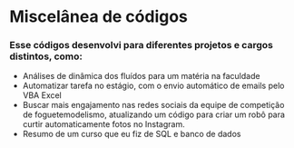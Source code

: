 # Miscelânea de códigos

### Esse códigos desenvolvi para diferentes projetos e cargos distintos, como:
- Análises de dinâmica dos fluídos para um matéria na faculdade
- Automatizar tarefa no estágio, com o envio automático de emails pelo VBA Excel
- Buscar mais engajamento nas redes sociais da equipe de competição de foguetemodelismo, atualizando um código para criar um robô para curtir automaticamente fotos no Instagram.
- Resumo de um curso que eu fiz de SQL e banco de dados

